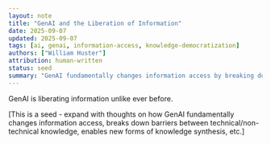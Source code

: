 ```yaml
---
layout: note
title: "GenAI and the Liberation of Information"
date: 2025-09-07
updated: 2025-09-07
tags: [ai, genai, information-access, knowledge-democratization]
authors: ["William Huster"]
attribution: human-written
status: seed
summary: "GenAI fundamentally changes information access by breaking down barriers between technical and non-technical knowledge, enabling new forms of synthesis."
---
```


GenAI is liberating information unlike ever before.

[This is a seed - expand with thoughts on how GenAI fundamentally changes information access, breaks down barriers between technical/non-technical knowledge, enables new forms of knowledge synthesis, etc.]
